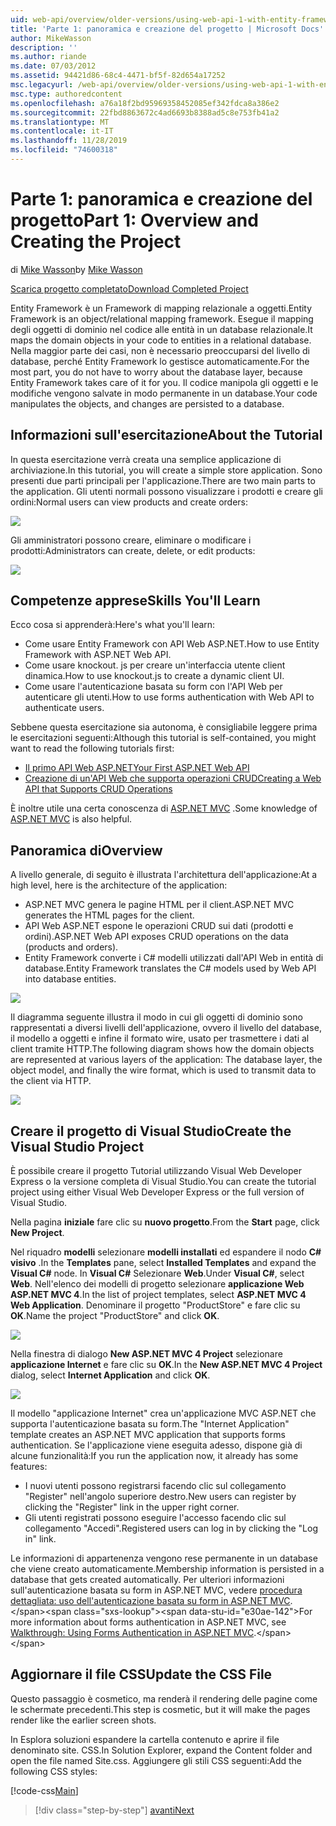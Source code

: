 ```yaml
---
uid: web-api/overview/older-versions/using-web-api-1-with-entity-framework-5/using-web-api-with-entity-framework-part-1
title: 'Parte 1: panoramica e creazione del progetto | Microsoft Docs'
author: MikeWasson
description: ''
ms.author: riande
ms.date: 07/03/2012
ms.assetid: 94421d86-68c4-4471-bf5f-82d654a17252
msc.legacyurl: /web-api/overview/older-versions/using-web-api-1-with-entity-framework-5/using-web-api-with-entity-framework-part-1
msc.type: authoredcontent
ms.openlocfilehash: a76a18f2bd95969358452085ef342fdca8a386e2
ms.sourcegitcommit: 22fbd8863672c4ad6693b8388ad5c8e753fb41a2
ms.translationtype: MT
ms.contentlocale: it-IT
ms.lasthandoff: 11/28/2019
ms.locfileid: "74600318"
---
```

# <a name="part-1-overview-and-creating-the-project"></a><span data-ttu-id="e30ae-102">Parte 1: panoramica e creazione del progetto</span><span class="sxs-lookup"><span data-stu-id="e30ae-102">Part 1: Overview and Creating the Project</span></span>

<span data-ttu-id="e30ae-103">di [Mike Wasson](https://github.com/MikeWasson)</span><span class="sxs-lookup"><span data-stu-id="e30ae-103">by [Mike Wasson](https://github.com/MikeWasson)</span></span>

[<span data-ttu-id="e30ae-104">Scarica progetto completato</span><span class="sxs-lookup"><span data-stu-id="e30ae-104">Download Completed Project</span></span>](https://code.msdn.microsoft.com/ASP-NET-Web-API-with-afa30545)

<span data-ttu-id="e30ae-105">Entity Framework è un Framework di mapping relazionale a oggetti.</span><span class="sxs-lookup"><span data-stu-id="e30ae-105">Entity Framework is an object/relational mapping framework.</span></span> <span data-ttu-id="e30ae-106">Esegue il mapping degli oggetti di dominio nel codice alle entità in un database relazionale.</span><span class="sxs-lookup"><span data-stu-id="e30ae-106">It maps the domain objects in your code to entities in a relational database.</span></span> <span data-ttu-id="e30ae-107">Nella maggior parte dei casi, non è necessario preoccuparsi del livello di database, perché Entity Framework lo gestisce automaticamente.</span><span class="sxs-lookup"><span data-stu-id="e30ae-107">For the most part, you do not have to worry about the database layer, because Entity Framework takes care of it for you.</span></span> <span data-ttu-id="e30ae-108">Il codice manipola gli oggetti e le modifiche vengono salvate in modo permanente in un database.</span><span class="sxs-lookup"><span data-stu-id="e30ae-108">Your code manipulates the objects, and changes are persisted to a database.</span></span>

## <a name="about-the-tutorial"></a><span data-ttu-id="e30ae-109">Informazioni sull'esercitazione</span><span class="sxs-lookup"><span data-stu-id="e30ae-109">About the Tutorial</span></span>

<span data-ttu-id="e30ae-110">In questa esercitazione verrà creata una semplice applicazione di archiviazione.</span><span class="sxs-lookup"><span data-stu-id="e30ae-110">In this tutorial, you will create a simple store application.</span></span> <span data-ttu-id="e30ae-111">Sono presenti due parti principali per l'applicazione.</span><span class="sxs-lookup"><span data-stu-id="e30ae-111">There are two main parts to the application.</span></span> <span data-ttu-id="e30ae-112">Gli utenti normali possono visualizzare i prodotti e creare gli ordini:</span><span class="sxs-lookup"><span data-stu-id="e30ae-112">Normal users can view products and create orders:</span></span>

![](using-web-api-with-entity-framework-part-1/_static/image1.png)

<span data-ttu-id="e30ae-113">Gli amministratori possono creare, eliminare o modificare i prodotti:</span><span class="sxs-lookup"><span data-stu-id="e30ae-113">Administrators can create, delete, or edit products:</span></span>

![](using-web-api-with-entity-framework-part-1/_static/image2.png)

## <a name="skills-youll-learn"></a><span data-ttu-id="e30ae-114">Competenze apprese</span><span class="sxs-lookup"><span data-stu-id="e30ae-114">Skills You'll Learn</span></span>

<span data-ttu-id="e30ae-115">Ecco cosa si apprenderà:</span><span class="sxs-lookup"><span data-stu-id="e30ae-115">Here's what you'll learn:</span></span>

- <span data-ttu-id="e30ae-116">Come usare Entity Framework con API Web ASP.NET.</span><span class="sxs-lookup"><span data-stu-id="e30ae-116">How to use Entity Framework with ASP.NET Web API.</span></span>
- <span data-ttu-id="e30ae-117">Come usare knockout. js per creare un'interfaccia utente client dinamica.</span><span class="sxs-lookup"><span data-stu-id="e30ae-117">How to use knockout.js to create a dynamic client UI.</span></span>
- <span data-ttu-id="e30ae-118">Come usare l'autenticazione basata su form con l'API Web per autenticare gli utenti.</span><span class="sxs-lookup"><span data-stu-id="e30ae-118">How to use forms authentication with Web API to authenticate users.</span></span>

<span data-ttu-id="e30ae-119">Sebbene questa esercitazione sia autonoma, è consigliabile leggere prima le esercitazioni seguenti:</span><span class="sxs-lookup"><span data-stu-id="e30ae-119">Although this tutorial is self-contained, you might want to read the following tutorials first:</span></span>

- [<span data-ttu-id="e30ae-120">Il primo API Web ASP.NET</span><span class="sxs-lookup"><span data-stu-id="e30ae-120">Your First ASP.NET Web API</span></span>](../../getting-started-with-aspnet-web-api/tutorial-your-first-web-api.md)
- [<span data-ttu-id="e30ae-121">Creazione di un'API Web che supporta operazioni CRUD</span><span class="sxs-lookup"><span data-stu-id="e30ae-121">Creating a Web API that Supports CRUD Operations</span></span>](../creating-a-web-api-that-supports-crud-operations.md)

<span data-ttu-id="e30ae-122">È inoltre utile una certa conoscenza di [ASP.NET MVC](../../../../mvc/index.md) .</span><span class="sxs-lookup"><span data-stu-id="e30ae-122">Some knowledge of [ASP.NET MVC](../../../../mvc/index.md) is also helpful.</span></span>

## <a name="overview"></a><span data-ttu-id="e30ae-123">Panoramica di</span><span class="sxs-lookup"><span data-stu-id="e30ae-123">Overview</span></span>

<span data-ttu-id="e30ae-124">A livello generale, di seguito è illustrata l'architettura dell'applicazione:</span><span class="sxs-lookup"><span data-stu-id="e30ae-124">At a high level, here is the architecture of the application:</span></span>

- <span data-ttu-id="e30ae-125">ASP.NET MVC genera le pagine HTML per il client.</span><span class="sxs-lookup"><span data-stu-id="e30ae-125">ASP.NET MVC generates the HTML pages for the client.</span></span>
- <span data-ttu-id="e30ae-126">API Web ASP.NET espone le operazioni CRUD sui dati (prodotti e ordini).</span><span class="sxs-lookup"><span data-stu-id="e30ae-126">ASP.NET Web API exposes CRUD operations on the data (products and orders).</span></span>
- <span data-ttu-id="e30ae-127">Entity Framework converte i C# modelli utilizzati dall'API Web in entità di database.</span><span class="sxs-lookup"><span data-stu-id="e30ae-127">Entity Framework translates the C# models used by Web API into database entities.</span></span>

![](using-web-api-with-entity-framework-part-1/_static/image3.png)

<span data-ttu-id="e30ae-128">Il diagramma seguente illustra il modo in cui gli oggetti di dominio sono rappresentati a diversi livelli dell'applicazione, ovvero il livello del database, il modello a oggetti e infine il formato wire, usato per trasmettere i dati al client tramite HTTP.</span><span class="sxs-lookup"><span data-stu-id="e30ae-128">The following diagram shows how the domain objects are represented at various layers of the application: The database layer, the object model, and finally the wire format, which is used to transmit data to the client via HTTP.</span></span>

![](using-web-api-with-entity-framework-part-1/_static/image4.png)

## <a name="create-the-visual-studio-project"></a><span data-ttu-id="e30ae-129">Creare il progetto di Visual Studio</span><span class="sxs-lookup"><span data-stu-id="e30ae-129">Create the Visual Studio Project</span></span>

<span data-ttu-id="e30ae-130">È possibile creare il progetto Tutorial utilizzando Visual Web Developer Express o la versione completa di Visual Studio.</span><span class="sxs-lookup"><span data-stu-id="e30ae-130">You can create the tutorial project using either Visual Web Developer Express or the full version of Visual Studio.</span></span>

<span data-ttu-id="e30ae-131">Nella pagina **iniziale** fare clic su **nuovo progetto**.</span><span class="sxs-lookup"><span data-stu-id="e30ae-131">From the **Start** page, click **New Project**.</span></span>

<span data-ttu-id="e30ae-132">Nel riquadro **modelli** selezionare **modelli installati** ed espandere il nodo  **C# visivo** .</span><span class="sxs-lookup"><span data-stu-id="e30ae-132">In the **Templates** pane, select **Installed Templates** and expand the **Visual C#** node.</span></span> <span data-ttu-id="e30ae-133">In **Visual C#** Selezionare **Web**.</span><span class="sxs-lookup"><span data-stu-id="e30ae-133">Under **Visual C#**, select **Web**.</span></span> <span data-ttu-id="e30ae-134">Nell'elenco dei modelli di progetto selezionare **applicazione Web ASP.NET MVC 4**.</span><span class="sxs-lookup"><span data-stu-id="e30ae-134">In the list of project templates, select **ASP.NET MVC 4 Web Application**.</span></span> <span data-ttu-id="e30ae-135">Denominare il progetto "ProductStore" e fare clic su **OK**.</span><span class="sxs-lookup"><span data-stu-id="e30ae-135">Name the project "ProductStore" and click **OK**.</span></span>

![](using-web-api-with-entity-framework-part-1/_static/image5.png)

<span data-ttu-id="e30ae-136">Nella finestra di dialogo **New ASP.NET MVC 4 Project** selezionare **applicazione Internet** e fare clic su **OK**.</span><span class="sxs-lookup"><span data-stu-id="e30ae-136">In the **New ASP.NET MVC 4 Project** dialog, select **Internet Application** and click **OK**.</span></span>

![](using-web-api-with-entity-framework-part-1/_static/image6.png)

<span data-ttu-id="e30ae-137">Il modello "applicazione Internet" crea un'applicazione MVC ASP.NET che supporta l'autenticazione basata su form.</span><span class="sxs-lookup"><span data-stu-id="e30ae-137">The "Internet Application" template creates an ASP.NET MVC application that supports forms authentication.</span></span> <span data-ttu-id="e30ae-138">Se l'applicazione viene eseguita adesso, dispone già di alcune funzionalità:</span><span class="sxs-lookup"><span data-stu-id="e30ae-138">If you run the application now, it already has some features:</span></span>

- <span data-ttu-id="e30ae-139">I nuovi utenti possono registrarsi facendo clic sul collegamento "Register" nell'angolo superiore destro.</span><span class="sxs-lookup"><span data-stu-id="e30ae-139">New users can register by clicking the "Register" link in the upper right corner.</span></span>
- <span data-ttu-id="e30ae-140">Gli utenti registrati possono eseguire l'accesso facendo clic sul collegamento "Accedi".</span><span class="sxs-lookup"><span data-stu-id="e30ae-140">Registered users can log in by clicking the "Log in" link.</span></span>

<span data-ttu-id="e30ae-141">Le informazioni di appartenenza vengono rese permanente in un database che viene creato automaticamente.</span><span class="sxs-lookup"><span data-stu-id="e30ae-141">Membership information is persisted in a database that gets created automatically.</span></span> <span data-ttu-id="e30ae-142">Per ulteriori informazioni sull'autenticazione basata su form in ASP.NET MVC, vedere [procedura dettagliata: uso dell'autenticazione basata su form in ASP.NET MVC](https://msdn.microsoft.com/library/ff398049(VS.98).aspx).</span><span class="sxs-lookup"><span data-stu-id="e30ae-142">For more information about forms authentication in ASP.NET MVC, see [Walkthrough: Using Forms Authentication in ASP.NET MVC](https://msdn.microsoft.com/library/ff398049(VS.98).aspx).</span></span>

## <a name="update-the-css-file"></a><span data-ttu-id="e30ae-143">Aggiornare il file CSS</span><span class="sxs-lookup"><span data-stu-id="e30ae-143">Update the CSS File</span></span>

<span data-ttu-id="e30ae-144">Questo passaggio è cosmetico, ma renderà il rendering delle pagine come le schermate precedenti.</span><span class="sxs-lookup"><span data-stu-id="e30ae-144">This step is cosmetic, but it will make the pages render like the earlier screen shots.</span></span>

<span data-ttu-id="e30ae-145">In Esplora soluzioni espandere la cartella contenuto e aprire il file denominato site. CSS.</span><span class="sxs-lookup"><span data-stu-id="e30ae-145">In Solution Explorer, expand the Content folder and open the file named Site.css.</span></span> <span data-ttu-id="e30ae-146">Aggiungere gli stili CSS seguenti:</span><span class="sxs-lookup"><span data-stu-id="e30ae-146">Add the following CSS styles:</span></span>

[!code-css[Main](using-web-api-with-entity-framework-part-1/samples/sample1.css)]

> [!div class="step-by-step"]
> [<span data-ttu-id="e30ae-147">avanti</span><span class="sxs-lookup"><span data-stu-id="e30ae-147">Next</span></span>](using-web-api-with-entity-framework-part-2.md)
